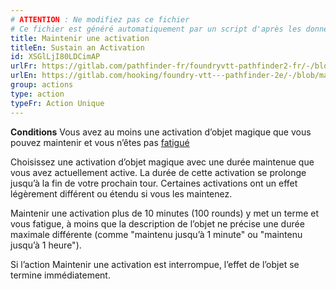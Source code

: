 ```yaml
---
# ATTENTION : Ne modifiez pas ce fichier
# Ce fichier est généré automatiquement par un script d'après les données du module Foundry VTT officiel et de sa traduction
title: Maintenir une activation
titleEn: Sustain an Activation
id: XSGlLjI80LDCimAP
urlFr: https://gitlab.com/pathfinder-fr/foundryvtt-pathfinder2-fr/-/blob/master/data/classes/XSGlLjI80LDCimAP.htm
urlEn: https://gitlab.com/hooking/foundry-vtt---pathfinder-2e/-/blob/master/packs/data/classes.db/sustain-an-activation.json
group: actions
type: action
typeFr: Action Unique
---
```

**Conditions** Vous avez au moins une activation d’objet magique que vous pouvez maintenir et vous n’êtes pas [fatigué](../condition-items/fatigué.md)

Choisissez une activation d’objet magique avec une durée maintenue que vous avez actuellement active. La durée de cette activation se prolonge jusqu’à la fin de votre prochain tour. Certaines activations ont un effet légèrement différent ou étendu si vous les maintenez.

Maintenir une activation plus de 10 minutes (100 rounds) y met un terme et vous fatigue, à moins que la description de l’objet ne précise une durée maximale différente (comme "maintenu jusqu’à 1 minute" ou "maintenu jusqu’à 1 heure").

Si l’action Maintenir une activation est interrompue, l’effet de l’objet se termine immédiatement.


